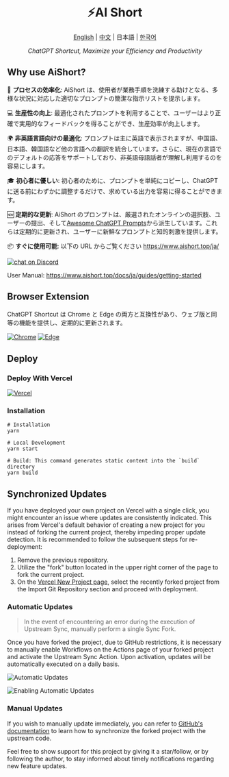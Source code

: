 <h1 align="center">
⚡️AI Short
</h1>
<p align="center">
    <a href="./README-en.md">English</a> | <a href="./README.md">中文</a> | 日本語 | <a href="./README-ko.md">한국어</a>
</p>
<p align="center">
    <em>ChatGPT Shortcut, Maximize your Efficiency and Productivity</em>
</p>

## Why use AiShort?

🚀 **プロセスの効率化**: AiShort は、使用者が業務手順を洗練する助けとなる、多様な状況に対応した適切なプロンプトの簡潔な指示リストを提示します。

💻 **生産性の向上**: 最適化されたプロンプトを利用することで、ユーザーはより正確で実用的なフィードバックを得ることができ、生産効率が向上します。

🌍 **非英語言語向けの最適化**: プロンプトは主に英語で表示されますが、中国語、日本語、韓国語など他の言語への翻訳を統合しています。さらに、現在の言語でのデフォルトの応答をサポートしており、非英語母語話者が理解し利用するのを容易にします。

🎓 **初心者に優しい**: 初心者のために、プロンプトを単純にコピーし、ChatGPT に送る前にわずかに調整するだけで、求めている出力を容易に得ることができます。

🆕 **定期的な更新**: AiShort のプロンプトは、厳選されたオンラインの選択肢、ユーザーの提出、そして[Awesome ChatGPT Prompts](https://github.com/f/awesome-chatgpt-prompts)から派生しています。これらは定期的に更新され、ユーザーに新鮮なプロンプトと知的刺激を提供します。

📦 **すぐに使用可能**: 以下の URL からご覧ください <https://www.aishort.top/ja/>

<a href="https://discord.gg/PZTQfJ4GjX">
   <img src="https://img.shields.io/discord/1048780149899939881?color=%2385c8c8&label=Discord&logo=discord&style=for-the-badge" alt="chat on Discord" />
</a>

User Manual: <https://www.aishort.top/docs/ja/guides/getting-started>

## Browser Extension

ChatGPT Shortcut は Chrome と Edge の両方と互換性があり、ウェブ版と同等の機能を提供し、定期的に更新されます。

<a href="https://chrome.google.com/webstore/detail/chatgpt-shortcut/blcgeoojgdpodnmnhfpohphdhfncblnj">
  <img src="https://img.newzone.top/2023-06-05-12-28-49.png?imageMogr2/format/webp"  alt="Chrome" valign="middle" /></a>

<a href="https://microsoftedge.microsoft.com/addons/detail/chatgpt-shortcut/hnggpalhfjmdhhmgfjpmhlfilnbmjoin">
  <img src="https://img.newzone.top/2023-06-05-12-26-20.png?imageMogr2/format/webp" alt="Edge" valign="middle" /></a>

## Deploy

### Deploy With Vercel

[![Vercel](https://vercel.com/button)](https://vercel.com/new/clone?repository-url=https%3A%2F%2Fgithub.com%2Frockbenben%2FChatGPT-Shortcut%2Ftree%2Fgh-pages)

### Installation

```shell
# Installation
yarn

# Local Development
yarn start

# Build: This command generates static content into the `build` directory
yarn build
```

## Synchronized Updates

If you have deployed your own project on Vercel with a single click, you might encounter an issue where updates are consistently indicated. This arises from Vercel's default behavior of creating a new project for you instead of forking the current project, thereby impeding proper update detection. It is recommended to follow the subsequent steps for re-deployment:

1. Remove the previous repository.
2. Utilize the "fork" button located in the upper right corner of the page to fork the current project.
3. On the [Vercel New Project page](https://vercel.com/new), select the recently forked project from the Import Git Repository section and proceed with deployment.

### Automatic Updates

> In the event of encountering an error during the execution of Upstream Sync, manually perform a single Sync Fork.

Once you have forked the project, due to GitHub restrictions, it is necessary to manually enable Workflows on the Actions page of your forked project and activate the Upstream Sync Action. Upon activation, updates will be automatically executed on a daily basis.

![Automatic Updates](https://img.newzone.top/2023-05-19-11-57-59.png?imageMogr2/format/webp)

![Enabling Automatic Updates](https://img.newzone.top/2023-05-19-11-59-26.png?imageMogr2/format/webp)

### Manual Updates

If you wish to manually update immediately, you can refer to [GitHub's documentation](https://docs.github.com/en/pull-requests/collaborating-with-pull-requests/working-with-forks/syncing-a-fork) to learn how to synchronize the forked project with the upstream code.

Feel free to show support for this project by giving it a star/follow, or by following the author, to stay informed about timely notifications regarding new feature updates.
